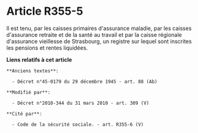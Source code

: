 # Article R355-5

Il est tenu, par les caisses primaires d'assurance maladie, par les caisses d'assurance retraite et de la santé au  travail
et par la caisse régionale d'assurance vieillesse de Strasbourg, un registre sur lequel sont inscrites les pensions et rentes
liquidées.

**Liens relatifs à cet article**

	**Anciens textes**:

	  - Décret n°45-0179 du 29 décembre 1945 - art. 88 (Ab)

	**Modifié par**:

	  - Décret n°2010-344 du 31 mars 2010 - art. 309 (V)

	**Cité par**:

	  - Code de la sécurité sociale. - art. R355-6 (V)
